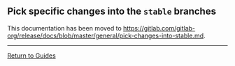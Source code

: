 ## Pick specific changes into the `stable` branches

This documentation has been moved to <https://gitlab.com/gitlab-org/release/docs/blob/master/general/pick-changes-into-stable.md>.

---

[Return to Guides](../README.md#guides)
